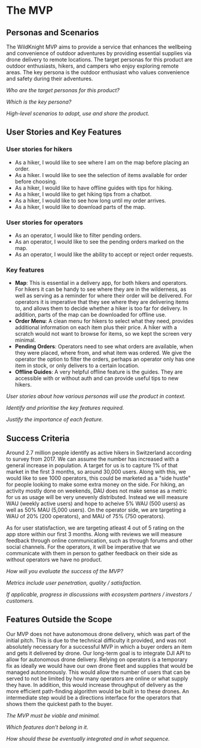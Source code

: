 # The MVP

## Personas and Scenarios
The WildKnight MVP aims to provide a service that enhances the wellbeing and convenience of outdoor adventures by providing essential supplies via drone delivery to remote locations. The target personas for this product are outdoor enthusiasts, hikers, and campers who enjoy exploring remote areas. The key persona is the outdoor enthusiast who values convenience and safety during their adventures.

*Who are the target personas for this product?*

*Which is the key persona?*

*High-level scenarios to adopt, use and share the product.*

## User Stories and Key Features
### User stories for hikers
- As a hiker, I would like to see where I am on the map before placing an order.
- As a hiker. I would like to see the selection of items available for order before choosing.
- As a hiker, I would like to have offline guides with tips for hiking.
- As a hiker, I would like to get hiking tips from a chatbot.
- As a hiker, I would like to see how long until my order arrives.
- As a hiker, I would like to download parts of the map.

### User stories for operators
- As an operator, I would like to filter pending orders.
- As an operator, I would like to see the pending orders marked on the map.
- As an operator, I would like the ability to accept or reject order requests.

### Key features
- **Map**: This is essential in a delivery app, for both hikers and operators. For hikers it can be handy to see where they are in the wilderness, as well as serving as a reminder for where their order will be delivered. For operators it is imperative that they see where they are delivering items to, and allows them to decide whether a hiker is too far for delivery. In addition, parts of the map can be downloaded for offline use.
- **Order Menu**: A clean menu for hikers to select what they need, provides additional information on each item plus their price. A hiker with a scratch would not want to browse for items, so we kept the screen very minimal.
- **Pending Orders**: Operators need to see what orders are available, when they were placed, where from, and what item was ordered. We give the operator the option to filter the orders, perhaps an operator only has one item in stock, or only delivers to a certain location.
- **Offline Guides**: A very helpful offline feature is the guides. They are accessible with or without auth and can provide useful tips to new hikers.

*User stories about how various personas will use the product in context.*

*Identify and prioritise the key features required.*

*Justify the importance of each feature.*

## Success Criteria
Around 2.7 million people identify as active hikers in Switzerland according to survey from 2017. We can assume the number has increased with a general increase in population. A target for us is to capture 1% of that market in the first 3 months, so around 30,000 users. Along with this, we would like to see 1000 operators, this could be marketed as a "side hustle" for people looking to make some extra money on the side. For hiking, an activity mostly done on weekends, DAU does not make sense as a metric for us as usage will be very unevenly distributed. Instead we will measure WAU (weekly active users) and hope to acheive 5% WAU (500 users) as well as 50% MAU (5,000 users). On the operator side, we are targeting a WAU of 20% (200 operators), and MAU of 75% (750 operators). 

As for user statisfaction, we are targeting atleast 4 out of 5 rating on the app store within our first 3 months. Along with reviews we will measure feedback through online communication, such as through forums and other social channels. For the operators, it will be imperative that we communicate with them in person to gather feedback on their side as without operators we have no product.

*How will you evaluate the success of the MVP?*

*Metrics include user penetration, quality / satisfaction.*

*If applicable, progress in discussions with ecosystem partners / investors / customers.*

## Features Outside the Scope

Our MVP does not have autonomous drone delivery, which was part of the initial pitch. This is due to the technical difficulty it provided, and was not absolutely necessary for a successful MVP in which a buyer orders an item and gets it delivered by drone. Our long-term goal is to integrate DJI API to allow for autonomous drone delivery. Relying on operators is a temporary fix as ideally we would have our own drone fleet and supplies that would be managed autonomously. This would allow the number of users that can be served to not be limited by how many operators are online or what supply they have. In addition, this would increase throughput of delivery as the more efficient path-finding algorithm would be built in to these drones. An intermediate step would be a directions interface for the operators that shows them the quickest path to the buyer.  

*The MVP must be viable and minimal.*

*Which features don’t belong in it.*

*How should these be eventually integrated and in what sequence.*

